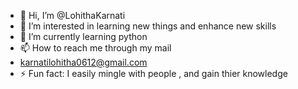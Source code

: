 - 👋 Hi, I’m @LohithaKarnati
- 👀 I’m interested in learning new things and enhance new skills
- 🌱 I’m currently learning python 
- 📫 How to reach me through my mail
- karnatilohitha0612@gmail.com
- ⚡ Fun fact: I easily mingle with people , and gain thier knowledge 

<!---
LohithaKarnati/LohithaKarnati is a ✨ special ✨ repository because its `README.md` (this file) appears on your GitHub profile.
You can click the Preview link to take a look at your changes.
--->
